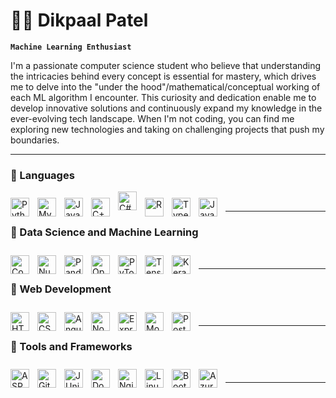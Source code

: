 # 🏄‍♂️ Dikpaal Patel

**`Machine Learning Enthusiast`**

I'm a passionate computer science student who believe that understanding the intricacies behind every concept is essential for mastery, which drives me to delve into the "under the hood"/mathematical/conceptual working of each ML algorithm I encounter. This curiosity and dedication enable me to develop innovative solutions and continuously expand my knowledge in the ever-evolving tech landscape. When I'm not coding, you can find me exploring new technologies and taking on challenging projects that push my boundaries.

---

### 🧰 Languages
<!-- Languages -->
<img align="left" alt="Python" width="30px" style="padding-right:10px; margin-top: 10px" src="https://cdn.jsdelivr.net/gh/devicons/devicon/icons/python/python-plain.svg" />
<img align="left" alt="MySQL" width="30px" style="padding-right:10px; margin-top: 10px" src="https://cdn.jsdelivr.net/gh/devicons/devicon/icons/mysql/mysql-original.svg" />
<img align="left" alt="Java" width="30px" style="padding-right:10px; margin-top: 10px" src="https://cdn.jsdelivr.net/gh/devicons/devicon/icons/java/java-original.svg" />
<img align="left" alt="C++" width="30px" style="padding-right:10px; margin-top: 10px" src="https://cdn.jsdelivr.net/gh/devicons/devicon/icons/cplusplus/cplusplus-line.svg" />
<img align="left" alt="C#" width="30px" style="padding-right:10px;" src="https://cdn.jsdelivr.net/gh/devicons/devicon/icons/csharp/csharp-original.svg" />
<img align="left" alt="R" width="30px" style="padding-right:10px; margin-top: 10px" src="https://cdn.jsdelivr.net/gh/devicons/devicon/icons/r/r-original.svg" />
<img align="left" alt="TypeScript" width="30px" style="padding-right:10px; margin-top: 10px" src="https://cdn.jsdelivr.net/gh/devicons/devicon/icons/typescript/typescript-plain.svg" />
<img align="left" alt="JavaScript" width="30px" style="padding-right:10px; margin-top: 10px" src="https://cdn.jsdelivr.net/gh/devicons/devicon/icons/javascript/javascript-plain.svg" />
<br />
<hr />


### 🧰 Data Science and Machine Learning
<!-- Data Science and Machine Learning -->
<img align="left" alt="Computer Vision" width="30px" style="padding-right:10px; margin-top: 10px" src="https://cdn.jsdelivr.net/gh/devicons/devicon/icons/opencv/opencv-original.svg" />
<img align="left" alt="NumPy" width="30px" style="padding-right:10px; margin-top: 10px" src="https://cdn.jsdelivr.net/gh/devicons/devicon/icons/numpy/numpy-original.svg" />
<img align="left" alt="Pandas" width="30px" style="padding-right:10px; margin-top: 10px" src="https://cdn.jsdelivr.net/gh/devicons/devicon/icons/pandas/pandas-original.svg" />
<img align="left" alt="OpenCV" width="30px" style="padding-right:10px; margin-top: 10px" src="https://cdn.jsdelivr.net/gh/devicons/devicon/icons/opencv/opencv-original.svg" />
<img align="left" alt="PyTorch" width="30px" style="padding-right:10px; margin-top: 10px" src="https://cdn.jsdelivr.net/gh/devicons/devicon/icons/pytorch/pytorch-original.svg" />
<img align="left" alt="TensorFlow" width="30px" style="padding-right:10px; margin-top: 10px" src="https://cdn.jsdelivr.net/gh/devicons/devicon/icons/tensorflow/tensorflow-original.svg" />
<img align="left" alt="Keras" width="30px" style="padding-right:10px; margin-top: 10px" src="https://upload.wikimedia.org/wikipedia/commons/a/ae/Keras_logo.svg" />
<br />
<hr />

### 🧰 Web Development
<!-- Web Development -->
<img align="left" alt="HTML" width="30px" style="padding-right:10px; margin-top: 10px" src="https://cdn.jsdelivr.net/gh/devicons/devicon/icons/html5/html5-plain.svg" />
<img align="left" alt="CSS" width="30px" style="padding-right:10px; margin-top: 10px" src="https://cdn.jsdelivr.net/gh/devicons/devicon/icons/css3/css3-plain.svg" />
<img align="left" alt="Angular" width="30px" style="padding-right:10px; margin-top: 10px" src="https://cdn.jsdelivr.net/gh/devicons/devicon/icons/angularjs/angularjs-plain.svg" />
<img align="left" alt="NodeJS" width="30px" style="padding-right:10px; margin-top: 10px" src="https://cdn.jsdelivr.net/gh/devicons/devicon/icons/nodejs/nodejs-original.svg" />
<img align="left" alt="Express" width="30px" style="padding-right:10px; margin-top: 10px" src="https://cdn.jsdelivr.net/gh/devicons/devicon/icons/express/express-original.svg" />
<img align="left" alt="MongoDB" width="30px" style="padding-right:10px; margin-top: 10px" src="https://cdn.jsdelivr.net/gh/devicons/devicon/icons/mongodb/mongodb-original.svg" />
<img align="left" alt="Postman" width="30px" style="padding-right:10px; margin-top: 10px" src="https://www.vectorlogo.zone/logos/getpostman/getpostman-icon.svg" />
<br />
<hr />

### 🧰 Tools and Frameworks
<!-- Tools and Frameworks -->
<img align="left" alt="ASP.NET" width="30px" style="padding-right:10px; margin-top: 10px" src="https://cdn.jsdelivr.net/gh/devicons/devicon/icons/dotnetcore/dotnetcore-original.svg" />
<img align="left" alt="Git" width="30px" style="padding-right:10px; margin-top: 10px" src="https://cdn.jsdelivr.net/gh/devicons/devicon/icons/git/git-original.svg" />
<img align="left" alt="JUnit" width="30px" style="padding-right:10px; margin-top: 10px" src="https://cdn.jsdelivr.net/gh/devicons/devicon/icons/java/java-original.svg" />
<img align="left" alt="Docker" width="30px" style="padding-right:10px; margin-top: 10px" src="https://cdn.jsdelivr.net/gh/devicons/devicon/icons/docker/docker-original.svg" />
<img align="left" alt="Nginx" width="30px" style="padding-right:10px; margin-top: 10px" src="https://cdn.jsdelivr.net/gh/devicons/devicon/icons/nginx/nginx-original.svg" />
<img align="left" alt="Linux" width="30px" style="padding-right:10px; margin-top: 10px" src="https://cdn.jsdelivr.net/gh/devicons/devicon/icons/linux/linux-original.svg" />
<img align="left" alt="Bootstrap" width="30px" style="padding-right:10px; margin-top: 10px" src="https://cdn.jsdelivr.net/gh/devicons/devicon/icons/bootstrap/bootstrap-original.svg" />
<img align="left" alt="Azure" width="30px" style="padding-right:10px; margin-top: 10px" src="https://cdn.jsdelivr.net/gh/devicons/devicon/icons/azure/azure-original.svg" />
<br />
<hr />

